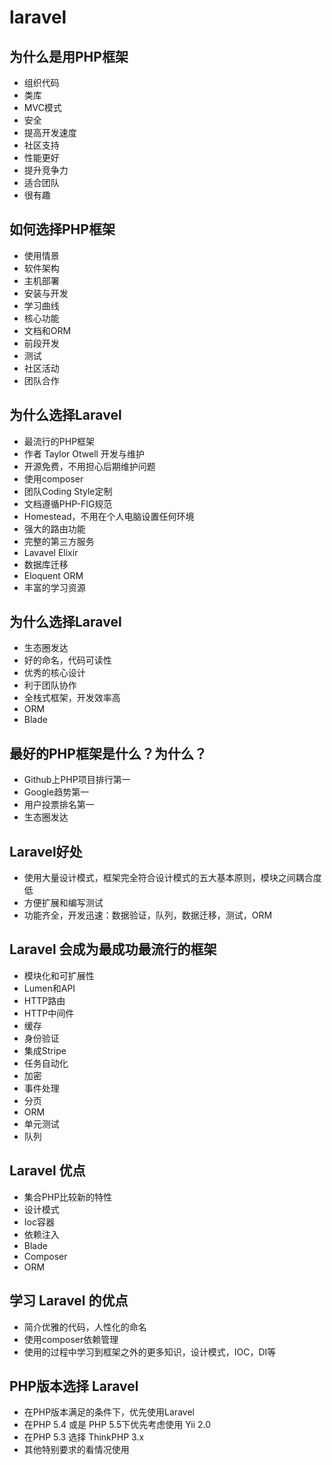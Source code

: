 # laravel

## 为什么是用PHP框架
- 组织代码
- 类库
- MVC模式
- 安全
- 提高开发速度
- 社区支持
- 性能更好
- 提升竞争力
- 适合团队
- 很有趣

## 如何选择PHP框架
- 使用情景
- 软件架构
- 主机部署
- 安装与开发
- 学习曲线
- 核心功能
- 文档和ORM
- 前段开发
- 测试
- 社区活动
- 团队合作

## 为什么选择Laravel
- 最流行的PHP框架
- 作者 Taylor Otwell 开发与维护
- 开源免费，不用担心后期维护问题
- 使用composer
- 团队Coding Style定制
- 文档遵循PHP-FIG规范
- Homestead，不用在个人电脑设置任何环境
- 强大的路由功能
- 完整的第三方服务
- Lavavel Elixir
- 数据库迁移
- Eloquent ORM
- 丰富的学习资源

## 为什么选择Laravel
- 生态圈发达
- 好的命名，代码可读性
- 优秀的核心设计
- 利于团队协作
- 全栈式框架，开发效率高
- ORM
- Blade

## 最好的PHP框架是什么？为什么？
- Github上PHP项目排行第一
- Google趋势第一
- 用户投票排名第一
- 生态圈发达

## Laravel好处
- 使用大量设计模式，框架完全符合设计模式的五大基本原则，模块之间耦合度低
- 方便扩展和编写测试
- 功能齐全，开发迅速：数据验证，队列，数据迁移，测试，ORM

## Laravel 会成为最成功最流行的框架
- 模块化和可扩展性
- Lumen和API
- HTTP路由
- HTTP中间件
- 缓存
- 身份验证
- 集成Stripe
- 任务自动化
- 加密
- 事件处理
- 分页
- ORM
- 单元测试
- 队列

## Laravel 优点
- 集合PHP比较新的特性
- 设计模式
- Ioc容器
- 依赖注入
- Blade
- Composer
- ORM

## 学习 Laravel 的优点
- 简介优雅的代码，人性化的命名
- 使用composer依赖管理
- 使用的过程中学习到框架之外的更多知识，设计模式，IOC，DI等

## PHP版本选择 Laravel
- 在PHP版本满足的条件下，优先使用Laravel
- 在PHP 5.4 或是 PHP 5.5下优先考虑使用 Yii 2.0
- 在PHP 5.3 选择 ThinkPHP 3.x
- 其他特别要求的看情况使用
